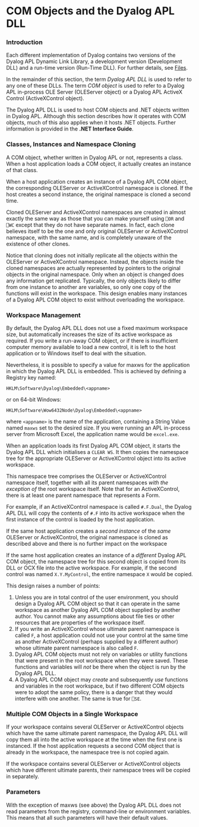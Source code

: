 # COM Objects and the Dyalog APL DLL

### Introduction

Each different implementation of Dyalog contains two versions of the Dyalog APL Dynamic Link Library, a development version (Development DLL) and a run-time version (Run-Time DLL). For further details, see [Files](files-and-directories.md).

In the remainder of this section, the term *Dyalog APL DLL* is used to refer to any one of these DLLs. The term *COM object* is used to refer to a Dyalog APL in-process OLE Server (OLEServer object) or a Dyalog APL ActiveX Control (ActiveXControl object).

The Dyalog APL DLL is used to host COM objects and .NET objects written in Dyalog APL. Although this section describes how it operates with COM objects, much of this also applies when it hosts .NET objects. Further information is provided in the **.NET Interface Guide**.

### Classes, Instances and Namespace Cloning

A COM object, whether written in Dyalog APL or not, represents a class. When a host application loads a COM object, it actually creates an instance of that class.

When a host application creates an instance of a Dyalog APL COM object, the corresponding OLEServer or ActiveXControl namespace is cloned. If the host creates a second instance, the original namespace is cloned a second time.

Cloned OLEServer and ActiveXControl namespaces are created in almost exactly the same way as those that you can make yourself using `⎕OR` and `⎕WC` except that they do not have separate names. In fact, each clone believes itself to be the one and only original OLEServer or ActiveXControl namespace, with the same name, and is completely unaware of the existence of other clones.

Notice that cloning does not initially replicate all the objects within the OLEServer or ActiveXControl namespace. Instead, the objects inside the cloned namespaces are actually represented by pointers to the original objects in the original namespace. Only when an object is changed does any information get replicated. Typically, the only objects likely to differ from one instance to another are variables, so only one copy of the functions will exist in the workspace. This design enables many instances of a Dyalog APL COM object to exist without overloading the workspace.

### Workspace Management

By default, the Dyalog APL DLL does not use a fixed maximum workspace size, but automatically increases the size of its active workspace as required. If you write a run-away COM object, or if there is insufficient computer memory available to load a new control, it is left to the host application or to Windows itself to deal with the situation.

Nevertheless, it is possible to specify a value for maxws for the application in which the Dyalog APL DLL is embedded. This is achieved by defining a Registry key named:
```apl
HKLM\Software\Dyalog\Embedded\<appname>
```

or on 64-bit Windows:
```apl
HKLM\Software\Wow6432Node\Dyalog\Embedded\<appname>
```

where `<appname>` is the name of the application, containing a String Value named `maxws` set to the desired size. If you were running an APL in-process server from Microsoft Excel, the application name would be `excel.exe`.

When an application loads its first Dyalog APL COM object, it starts the Dyalog APL DLL which initialises a `CLEAR WS`. It then copies the namespace tree for the appropriate OLEServer or ActiveXControl object into its active workspace.

This namespace tree comprises the OLEServer or ActiveXControl namespace itself, together with all its parent namespaces *with the exception of* the root workspace itself. Note that for an ActiveXControl, there is at least one parent namespace that represents a Form.

For example, if an ActiveXControl namespace is called `#.F.Dual`, the Dyalog APL DLL will copy the contents of `#.F` into its active workspace when the first instance of the control is loaded by the host application.

If the same host application creates a *second instance* of the *same* OLEServer or ActiveXControl, the original namespace is cloned as described above and there is no further impact on the workspace

If the same host application creates an instance of a *different* Dyalog APL COM object, the namespace tree for this second object is copied from its DLL or OCX file into the active workspace. For example, if the second control was named `X.Y.MyControl`, the entire namespace `X` would be copied.

This design raises a number of points:

1. Unless you are in total control of the user environment, you should design a Dyalog APL COM object so that it can operate in the same workspace as another Dyalog APL COM object supplied by another author. You cannot make any assumptions about file ties or other resources that are properties of the workspace itself.
2. If you write an ActiveXControl whose ultimate parent namespace is called `F`, a host application could not use your control at the same time as another ActiveXControl (perhaps supplied by a different author) whose ultimate parent namespace is also called `F`. 
3. Dyalog APL COM objects must not rely on variables or utility functions that were present in the root workspace when they were saved. These functions and variables will *not* be there when the object is run by the Dyalog APL DLL.
4. A Dyalog APL COM object may *create* and subsequently *use* functions and variables in the root workspace, but if two different COM objects were to adopt the same policy, there is a danger that they would interfere with one another. The same is true for `⎕SE`.
### Multiple COM Objects in a Single Workspace

If your workspace contains several OLEServer or ActiveXControl objects which have the same ultimate parent namespace, the Dyalog APL DLL will copy them all into the active workspace at the time when the first one is instanced. If the host application requests a second COM object that is already in the workspace, the namespace tree is not copied again.

If the workspace contains several OLEServer or ActiveXControl objects which have different ultimate parents, their namespace trees will be copied in separately.

### Parameters

With the exception of maxws (see above) the Dyalog APL DLL does not read parameters from the registry, command-line or environment variables. This means that all such parameters will have their default values.
